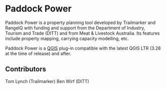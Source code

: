 # Paddock Power

Paddock Power is a property planning tool developed by Trailmarker and RangeIQ with funding and support from the Department of Industry, Tourism and Trade (DITT) and from Meat & Livestock Australia. Its features include property mapping, carrying capacity modelling, etc.

Paddock Power is a [QGIS](https://www.qgis.org) plug-in compatible with the latest QGIS LTR (3.28 at the time of release) and after.

## Contributors

Tom Lynch (Trailmarker)
Ben Wirf (DITT)
